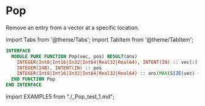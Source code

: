 # Pop

Remove an entry from a vector at a specific location.

import Tabs from '@theme/Tabs';
import TabItem from '@theme/TabItem';

<Tabs>
<TabItem value="interface" label="܀ Interface" default>

```fortran
INTERFACE
  MODULE PURE FUNCTION Pop(vec, pos) RESULT(ans)
    INTEGER(Int8|Int16|In32|Int64|Real32|Real64), INTENT(IN) :: vec(:)
    INTEGER(I4B), INTENT(IN) :: pos
    INTEGER(Int8|Int16|In32|Int64|Real32|Real64) :: ans(MAX(SIZE(vec) - 1, 0))
  END FUNCTION Pop
END INTERFACE
```

</TabItem>

<TabItem value="example" label="️܀ See example">

import EXAMPLE5 from "./_Pop_test_1.md";

<EXAMPLE5 />

</TabItem>

<TabItem value="close" label="↢ ">

</TabItem>
</Tabs>
